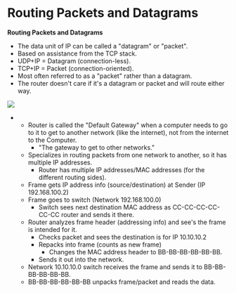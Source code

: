 # Routing Packets and Datagrams



**Routing Packets and Datagrams**

* The data unit of IP can be called a "datagram" or "packet".
* Based on assistance from the TCP stack.
* UDP+IP = Datagram \(connection-less\).
* TCP+IP = Packet \(connection-oriented\).
* Most often referred to as a "packet" rather than a datagram.
* The router doesn't care if it's a datagram or packet and will route either way.

![](https://www.evernote.com/shard/s342/res/ab365325-02ed-0946-501d-d2d7ee0253e5)

* * Router is called the "Default Gateway" when a computer needs to go to it to get to another network \(like the internet\), not from the internet to the Computer.
    * "The gateway to get to other networks."
  * Specializes in routing packets from one network to another, so it has multiple IP addresses.
    * Router has multiple IP addresses/MAC addresses \(for the different routing sides\).
  * Frame gets IP address info \(source/destination\) at Sender \(IP 192.168.100.2\)
  * Frame goes to switch \(Network 192.168.100.0\)
    * Switch sees next destination MAC address as CC-CC-CC-CC-CC-CC router and sends it there.
  * Router analyzes frame header \(addressing info\) and see's the frame is intended for it.
    * Checks packet and sees the destination is for IP 10.10.10.2
    * Repacks into frame \(counts as new frame\)
      * Changes the MAC address header to BB-BB-BB-BB-BB-BB.
    * Sends it out into the network.
  * Network 10.10.10.0 switch receives the frame and sends it to BB-BB-BB-BB-BB-BB.
  * BB-BB-BB-BB-BB-BB unpacks frame/packet and reads the data.

